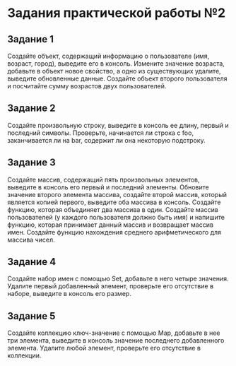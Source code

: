 # Задания практической работы №2
## Задание 1
Создайте объект, содержащий информацию о пользователе (имя, возраст, город), выведите его в консоль. Измените значение возраста, добавьте в объект новое свойство, а одно из существующих удалите, выведите обновленные данные. Создайте объект второго пользователя и посчитайте сумму возрастов двух пользователей.
## Задание 2
Создайте произвольную строку, выведите в консоль ее длину, первый и последний символы. Проверьте, начинается ли строка с foo, заканчивается ли на bar, содержит ли она некоторую подстроку.
## Задание 3
Создайте массив, содержащий пять произвольных элементов, выведите в консоль его первый и последний элементы. Обновите значение второго элемента массива, создайте второй массив, который является копией первого, выведите оба массива в консоль. Создайте функцию, которая объединяет два массива в один. Создайте массив пользователей (у каждого пользователя должно быть имя) и напишите функцию, которая принимает данный массив и возвращает массив имен. Создайте функцию нахождения среднего арифметического для массива чисел.
## Задание 4
Создайте набор имен с помощью Set, добавьте в него четыре значения. Удалите первый добавленный элемент, проверьте его отсутствие в наборе, выведите в консоль его размер.
## Задание 5
Создайте коллекцию ключ-значение с помощью Map, добавьте в нее три элемента, выведите в консоль значение последнего добавленного элемента. Удалите любой элемент, проверьте его отсутствие в коллекции.